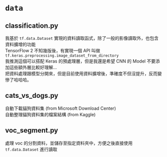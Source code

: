 # `data`

## classification.py

我基於 `tf.data.Dataset` 實現的資料讀取函式，除了一般的影像讀取外，也包含資料擴增的功能  
TensorFlow 2 不知幾版後，有實現一個 API 叫做 `tf.keras.preprocessing.image_dataset_from_directory`  
我推測這個可以搭配 Keras 的預處理層，但是我還是希望 CNN 的 Model 不要添加這些額外層比較好理解...  
把資料處理跟模型分開來，但是目前使用資料擴增後，準確度不但沒提升，反而變慘了哈哈哈。

## cats_vs_dogs.py

自動下載貓狗資料集 (from Microsoft Download Center)  
自動整理貓狗資料集的檔案結構 (from Kaggle)

## voc_segment.py

處理 voc 的分割資料，並儲存至指定資料夾中，方便之後直接使用 `tf.data.Dataset` 進行讀取
